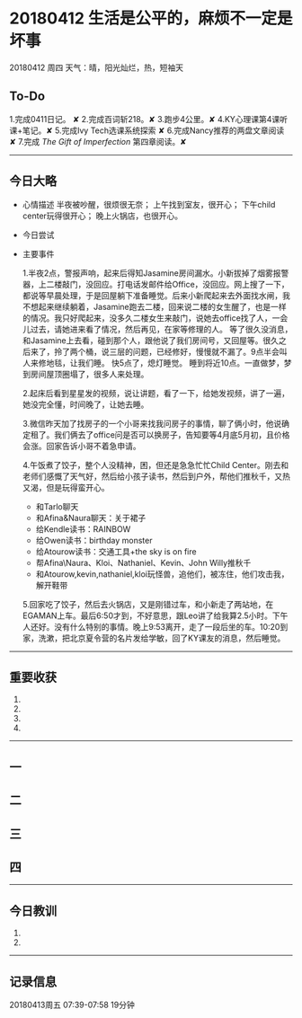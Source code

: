 # 20180412  生活是公平的，麻烦不一定是坏事

20180412   周四   天气：晴，阳光灿烂，热，短袖天

## To-Do

1.完成0411日记。 ✘
2.完成百词斩218。✘
3.跑步4公里。✘
4.KY心理课第4课听课+笔记。✘
5.完成Ivy Tech选课系统探索  ✘
6.完成Nancy推荐的两盘文章阅读 ✘
7.完成 *The Gift of Imperfection* 第四章阅读。✘

***
## 今日大略

* 心情描述
半夜被吵醒，很烦很无奈；
上午找到室友，很开心；
下午child center玩得很开心；
晚上火锅店，也很开心。
* 今日尝试

* 主要事件

  1.半夜2点，警报声响，起来后得知Jasamine房间漏水。小新拔掉了烟雾报警器，上二楼敲门，没回应。打电话发邮件给Office，没回应。网上搜了一下，都说等早晨处理，于是回屋躺下准备睡觉。后来小新爬起来去外面找水闸，我不想起来继续躺着，Jasamine跑去二楼，回来说二楼的女生醒了，也是一样的情况。我只好爬起来，没多久二楼女生来敲门，说她去office找了人，一会儿过去，请她进来看了情况，然后再见，在家等修理的人。
  等了很久没消息，和Jasamine上去看，碰到那个人，跟他说了我们房间号，又回屋等。很久之后来了，拎了两个桶，说三层的问题，已经修好，慢慢就不漏了。9点半会叫人来修地毯，让我们睡。
  快5点了，熄灯睡觉。
  睡到将近10点。一直做梦，梦到房间屋顶圈塌了，很多人来处理。

  2.起床后看到星星发的视频，说让讲题，看了一下，给她发视频，讲了一遍，她没完全懂，时间晚了，让她去睡。

  3.微信昨天加了找房子的一个小哥来找我问房子的事情，聊了俩小时，他说确定租了。我们俩去了office问是否可以换房子，告知要等4月底5月初，且价格会涨。回家告诉小哥不着急申请。

  4.午饭煮了饺子，整个人没精神，困，但还是急急忙忙Child Center。刚去和老师们感慨了天气好，然后给小孩子读书，然后到户外，帮他们推秋千，又热又渴，但是玩得蛮开心。
  * 和Tarlo聊天
  * 和Afina&Naura聊天：关于裙子
  * 给Kendle读书：RAINBOW
  * 给Owen读书：birthday monster
  * 给Atourow读书：交通工具+the sky is on fire
  * 帮Afina\Naura、Kloi、Nathaniel、Kevin、John Willy推秋千
  * 和Atourow,kevin,nathaniel,kloi玩怪兽，追他们，被冻住，他们攻击我，解开鞋带

  5.回家吃了饺子，然后去火锅店，又是刚错过车，和小新走了两站地，在EGAMAN上车。最后6:50才到，不好意思，跟Leo讲了给我算2.5小时。下午人还好。没有什么特别的事情。晚上9:53离开，走了一段后坐的车。10:20到家，洗漱，把北京夏令营的名片发给学敏，回了KY课友的消息，然后睡觉。

***
## 重要收获

1.

2.

3.

4.
***
## 一

## 二

## 三

## 四
***
## 今日教训

1.

2.

***
## 记录信息

20180413周五  07:39-07:58   19分钟
